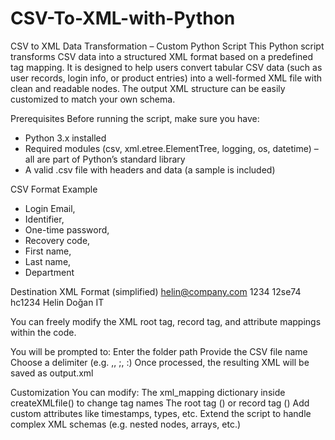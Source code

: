 # CSV-To-XML-with-Python

CSV to XML Data Transformation – Custom Python Script
This Python script transforms CSV data into a structured XML format based on a predefined tag mapping. It is designed to help users convert tabular CSV data (such as user records, login info, or product entries) into a well-formed XML file with clean and readable nodes. The output XML structure can be easily customized to match your own schema.

Prerequisites
Before running the script, make sure you have:
- Python 3.x installed
- Required modules (csv, xml.etree.ElementTree, logging, os, datetime) – all are part of Python’s standard library
- A valid .csv file with headers and data (a sample is included)

 CSV Format Example
 - Login Email, 
 - Identifier, 
 - One-time password, 
 - Recovery code, 
 - First name, 
 - Last name, 
 - Department

Destination XML Format (simplified)
<users creation="2025-05-17 19:55:00">
  <user type="full">
    <loginEmail>helin@company.com</loginEmail>
    <identifier>1234</identifier>
    <oneTimePassword>12se74</oneTimePassword>
    <recoveryCode>hc1234</recoveryCode>
    <firstName>Helin</firstName>
    <lastName>Doğan</lastName>
    <department>IT</department>
  </user>
</users>

You can freely modify the XML root tag, record tag, and attribute mappings within the code.

You will be prompted to:
Enter the folder path 
Provide the CSV file name 
Choose a delimiter (e.g. ,, ;, :)
Once processed, the resulting XML will be saved as output.xml

Customization
You can modify:
The xml_mapping dictionary inside createXMLfile() to change tag names
The root tag (<users>) or record tag (<user>)
Add custom attributes like timestamps, types, etc.
Extend the script to handle complex XML schemas (e.g. nested nodes, arrays, etc.)







